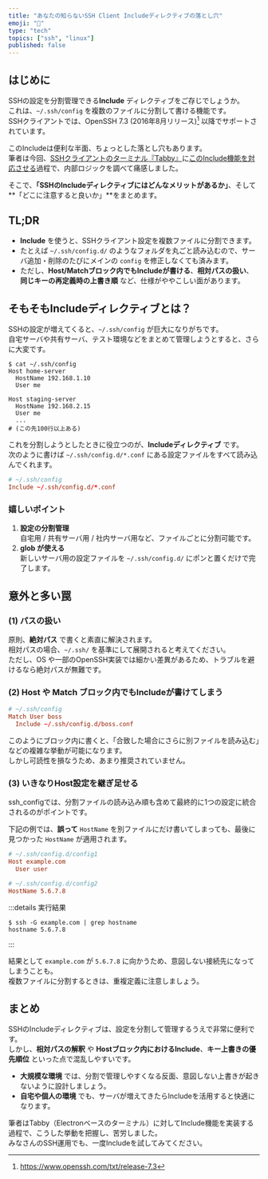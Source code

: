 ```yaml
---
title: "あなたの知らないSSH Client Includeディレクティブの落とし穴"
emoji: "🐘"
type: "tech"
topics: ["ssh", "linux"]
published: false
---
```


## はじめに

SSHの設定を分割管理できる**Include** ディレクティブをご存じでしょうか。  
これは、`~/.ssh/config` を複数のファイルに分割して書ける機能です。  
SSHクライアントでは、OpenSSH 7.3 (2016年8月リリース)[^openssh_7.3] 以降でサポートされています。
[^openssh_7.3]: <https://www.openssh.com/txt/release-7.3>

このIncludeは便利な半面、ちょっとした落とし穴もあります。  
筆者は今回、[SSHクライアントのターミナル『Tabby』](https://github.com/Eugeny/tabby)に[このInclude機能を対応させる](https://github.com/Eugeny/tabby/pull/10105/files)過程で、内部ロジックを調べて痛感しました。

そこで、**「SSHのIncludeディレクティブにはどんなメリットがあるか」**、そして**「どこに注意すると良いか」**をまとめます。

## TL;DR

- **Include** を使うと、SSHクライアント設定を複数ファイルに分割できます。  
- たとえば `~/.ssh/config.d/` のようなフォルダを丸ごと読み込むので、サーバ追加・削除のたびにメインの `config` を修正しなくても済みます。  
- ただし、**Host/Matchブロック内でもIncludeが書ける**、**相対パスの扱い**、**同じキーの再定義時の上書き順** など、仕様がややこしい面があります。

## そもそもIncludeディレクティブとは？

SSHの設定が増えてくると、`~/.ssh/config` が巨大になりがちです。  
自宅サーバや共有サーバ、テスト環境などをまとめて管理しようとすると、さらに大変です。

```shell
$ cat ~/.ssh/config
Host home-server
  HostName 192.168.1.10
  User me

Host staging-server
  HostName 192.168.2.15
  User me
  ...
# (この先100行以上ある)
```

これを分割しようとしたときに役立つのが、**Includeディレクティブ** です。  
次のように書けば `~/.ssh/config.d/*.conf` にある設定ファイルをすべて読み込んでくれます。

```conf
# ~/.ssh/config
Include ~/.ssh/config.d/*.conf
```

### 嬉しいポイント

1. **設定の分割管理**  
   自宅用 / 共有サーバ用 / 社内サーバ用など、ファイルごとに分割可能です。  
2. **glob が使える**  
   新しいサーバ用の設定ファイルを `~/.ssh/config.d/` にポンと置くだけで完了します。

## 意外と多い罠

### (1) パスの扱い

原則、**絶対パス** で書くと素直に解決されます。  
相対パスの場合、`~/.ssh/` を基準にして展開されると考えてください。  
ただし、OS や一部のOpenSSH実装では細かい差異があるため、トラブルを避けるなら絶対パスが無難です。

### (2) Host や Match ブロック内でもIncludeが書けてしまう

```conf
# ~/.ssh/config
Match User boss
  Include ~/.ssh/config.d/boss.conf
```

このようにブロック内に書くと、「合致した場合にさらに別ファイルを読み込む」などの複雑な挙動が可能になります。  
しかし可読性を損なうため、あまり推奨されていません。

### (3) いきなりHost設定を継ぎ足せる

ssh_configでは、分割ファイルの読み込み順も含めて最終的に1つの設定に統合されるのがポイントです。

下記の例では、**誤って** `HostName` を別ファイルにだけ書いてしまっても、最後に見つかった `HostName` が適用されます。

```conf
# ~/.ssh/config.d/config1
Host example.com
  User user
```

```conf
# ~/.ssh/config.d/config2
HostName 5.6.7.8
```

:::details 実行結果

```shell
$ ssh -G example.com | grep hostname
hostname 5.6.7.8
```

:::

結果として `example.com` が `5.6.7.8` に向かうため、意図しない接続先になってしまうことも。  
複数ファイルに分割するときは、重複定義に注意しましょう。

## まとめ

SSHのIncludeディレクティブは、設定を分割して管理するうえで非常に便利です。  
しかし、**相対パスの解釈** や **Hostブロック内におけるInclude**、**キー上書きの優先順位** といった点で混乱しやすいです。

- **大規模な環境** では、分割で管理しやすくなる反面、意図しない上書きが起きないように設計しましょう。
- **自宅や個人の環境** でも、サーバが増えてきたらIncludeを活用すると快適になります。

筆者はTabby（Electronベースのターミナル）に対してInclude機能を実装する過程で、こうした挙動を把握し、苦労しました。  
みなさんのSSH運用でも、一度Includeを試してみてください。
